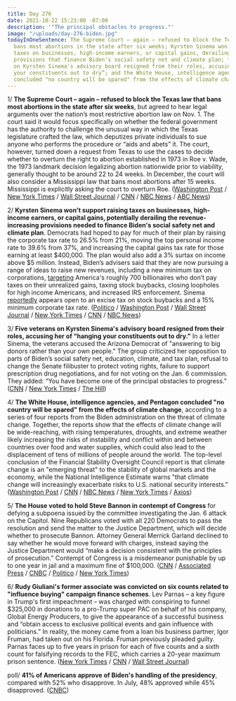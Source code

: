 ```yaml
---
title: Day 276
date: 2021-10-22 15:23:00 -07:00
description: '"The principal obstacles to progress."'
image: "/uploads/day-276-biden.jpg"
todayInOneSentence: The Supreme Court – again – refused to block the Texas law that
  bans most abortions in the state after six weeks; Kyrsten Sinema won't support raising
  taxes on businesses, high-income earners, or capital gains, derailing the revenue-increasing
  provisions that finance Biden's social safety net and climate plan; five veterans
  on Kyrsten Sinema's advisory board resigned from their roles, accusing her of “hanging
  your constituents out to dry”; and the White House, intelligence agencies, and Pentagon
  concluded "no country will be spared" from the effects of climate change.
---
```


1/ **The Supreme Court – again – refused to block the Texas law that bans most abortions in the state after six weeks**, but agreed to hear legal arguments over the nation’s most restrictive abortion law on Nov. 1. The court said it would focus specifically on whether the federal government has the authority to challenge the unusual way in which the Texas legislature crafted the law, which deputizes private individuals to sue anyone who performs the procedure or “aids and abets” it. The court, however, turned down a request from Texas to use the cases to decide whether to overturn the right to abortion established in 1973 in Roe v. Wade, the 1973 landmark decision legalizing abortion nationwide prior to viability, generally thought to be around 22 to 24 weeks. In December, the court will also consider a Mississippi law that bans most abortions after 15 weeks. Mississippi is explicitly asking the court to overturn Roe. ([Washington Post](https://www.washingtonpost.com/politics/courts_law/supreme-court-texas-abortion-law/2021/10/22/e62d4954-334b-11ec-9241-aad8e48f01ff_story.html) / [New York Times](https://www.nytimes.com/2021/10/22/us/supreme-court-abortion-texas.html) / [Wall Street Journal](https://www.wsj.com/articles/supreme-court-agrees-to-quick-consideration-of-texas-abortion-case-leaves-state-law-in-place-for-now-11634921299?mod=djemalertNEWS) / [CNN](https://www.cnn.com/2021/10/22/politics/abortion-texas-supreme-court/index.html) / [NBC News](https://www.nbcnews.com/politics/politics-news/supreme-court-quickly-take-challenge-texas-abortion-law-n1282166) / [ABC News](https://abcnews.go.com/Politics/supreme-court-texas-abortion-law/story?id=80730478))

2/ **Kyrsten Sinema won't support raising taxes on businesses, high-income earners, or capital gains, potentially derailing the revenue-increasing provisions needed to finance Biden's social safety net and climate plan**. Democrats had hoped to pay for much of their plan by raising the corporate tax rate to 26.5% from 21%, moving the top personal income rate to 39.6% from 37%, and increasing the capital gains tax rate for those earning at least $400,000. The plan would also add a 3% surtax on income above $5 million. Instead, Biden’s advisers said that they are now pursuing a range of ideas to raise new revenues, including a new minimum tax on corporations, [targeting](https://www.washingtonpost.com/us-policy/2021/10/22/sinema-warren-billionaire-tax/) America's roughly 700 billionaires who don’t pay taxes on their unrealized gains, taxing stock buybacks, closing loopholes for high income Americans, and increased IRS enforcement. Sinema [reportedly](https://www.wsj.com/articles/democrats-tackle-tax-and-healthcare-snags-in-2-trillion-bill-11634927822?mod=politics_lead_pos5) appears open to an excise tax on stock buybacks and a 15% minimum corporate tax rate. ([Politico](https://www.politico.com/news/2021/10/20/sinema-democrat-tax-plan-corporations-516364) / [Washington Post](https://www.washingtonpost.com/us-policy/2021/10/20/white-house-tax-plan/) / [Wall Street Journal](https://www.wsj.com/articles/democrats-cut-programs-durations-to-lower-cost-of-social-policy-and-climate-plan-11634747582?mod=djemalertNEWS) / [New York Times](https://www.nytimes.com/2021/10/22/us/politics/sinema-wealth-taxes.html) / [CNN](https://www.cnn.com/2021/10/21/politics/kyrsten-sinema-primary-challenge/index.html) / [NBC News](https://www.nbcnews.com/politics/congress/biden-meets-democratic-leaders-spending-bill-gets-firmed-n1282142))

3/ **Five veterans on Kyrsten Sinema's advisory board resigned from their roles, accusing her of “hanging your constituents out to dry.”** In a letter Sinema, the veterans accused the Arizona Democrat of "answering to big donors rather than your own people." The group criticized her opposition to parts of Biden’s social safety net, education, climate, and tax plan, refusal to change the Senate filibuster to protect voting rights, failure to support prescription drug negotiations, and for not voting on the Jan. 6 commission. They added: “You have become one of the principal obstacles to progress." ([CNN](https://www.cnn.com/2021/10/21/politics/sinema-veterans-quit-advisory-board/index.html) / [New York Times](https://www.nytimes.com/2021/10/21/us/politics/sinema-veterans-resign.html) / [The Hill](https://thehill.com/homenews/senate/577775-five-members-of-sinemas-advisory-board-resign-call-her-one-of-the-principal?rl=1))

4/ **The White House, intelligence agencies, and Pentagon concluded "no country will be spared" from the effects of climate change**, according to a series of four reports from the Biden administration on the threat of climate change. Together, the reports show that the effects of climate change will be wide-reaching, with rising temperatures, droughts, and extreme weather likely increasing the risks of instability and conflict within and between countries over food and water supplies, which could also lead to the displacement of tens of millions of people around the world. The top-level conclusion of the Financial Stability Oversight Council report is that climate change is an "emerging threat" to the stability of global markets and the economy, while the National Intelligence Estimate warns "that climate change will increasingly exacerbate risks to U.S. national security interests." ([Washington Post](https://www.washingtonpost.com/national-security/intelligence-pentagon-climate-change-warnings/2021/10/21/ea3a2c84-31d3-11ec-a1e5-07223c50280a_story.html) / [CNN](https://www.cnn.com/2021/10/21/politics/climate-change-reports/index.html) / [NBC News](https://www.nbcnews.com/politics/national-security/climate-change-threatens-spark-instability-conflict-around-world-u-s-n1282078) / [New York Times](https://www.nytimes.com/2021/10/21/us/politics/climate-change-cost-us.html) / [Axios](https://www.axios.com/climate-change-economic-threat-fsoc-report-53338752-20f7-444d-8fad-967a89b3d060.html))

5/ **The House voted to hold Steve Bannon in contempt of Congress** for defying a subpoena issued by the committee investigating the Jan. 6 attack on the Capitol. Nine Republicans voted with all 220 Democrats to pass the resolution and send the matter to the Justice Department, which will decide whether to prosecute Bannon. Attorney General Merrick Garland declined to say whether he would move forward with charges, instead saying the Justice Department would “make a decision consistent with the principles of prosecution.” Contempt of Congress is a misdemeanor punishable by up to one year in jail and a maximum fine of $100,000. ([CNN](https://www.cnn.com/2021/10/21/politics/steve-bannon-house-contempt-vote/index.html) / [Associated Press](https://apnews.com/article/steve-bannon-donald-trump-capitol-siege-subpoenas-congress-f1807d868003e4e93ca9bf59d7821e90) / [CNBC](https://www.cnbc.com/2021/10/21/house-votes-to-hold-trump-ally-steve-bannon-in-contempt.html) / [Politico](https://www.politico.com/news/2021/10/21/jan-6-contempt-bannon-justice-department-516390) / [New York Times](https://www.nytimes.com/2021/10/21/us/politics/bannon-contempt-jan-6-subpoena.html))

6/ **Rudy Giuliani's former associate was convicted on six counts related to "influence buying" campaign finance schemes**. Lev Parnas – a key figure in Trump's first impeachment – was charged with conspiring to funnel $325,000 in donations to a pro-Trump super PAC on behalf of his company, Global Energy Producers, to give the appearance of a successful business and “obtain access to exclusive political events and gain influence with politicians.” In reality, the money came from a loan his business partner, Igor Fruman, had taken out on his Florida. Fruman previously pleaded guilty. Parnas faces up to five years in prison for each of five counts and a sixth count for falsifying records to the FEC, which carries a 20-year maximum prison sentence. ([New York Times](https://www.nytimes.com/2021/10/22/nyregion/lev-parnas-guilty-giuiliani.html) / [CNN](https://www.cnn.com/2021/10/22/politics/lev-parnas-verdict/index.html) / [Wall Street Journal](https://www.wsj.com/articles/lev-parnas-rudy-giuliani-associate-convicted-of-campaign-finance-charges-11634932001?mod=hp_listb_pos1))

poll/ **41% of Americans approve of Biden's handling of the presidency**, compared with 52% who disapprove. In July, 48% approved while 45% disapproved. ([CNBC](https://www.cnbc.com/2021/10/21/bidens-support-fading-fast-as-cnbc-survey-finds-concerns-on-the-economy-covid-and-inflation.html))